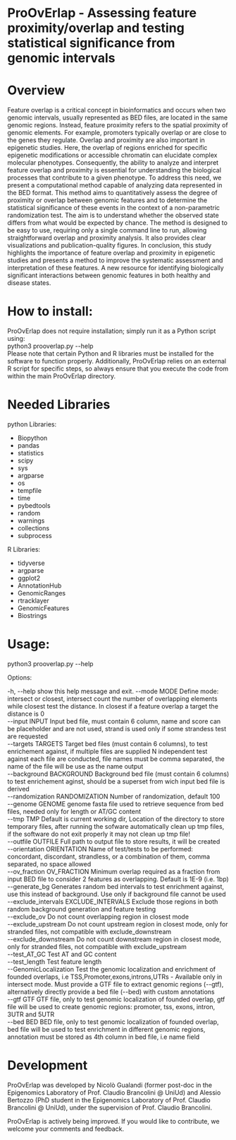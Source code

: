 # ProOvErlap - Assessing feature proximity/overlap and testing statistical significance from genomic intervals
# Overview
Feature overlap is a critical concept in bioinformatics and occurs when two genomic intervals, usually represented as BED files, are located in the same genomic regions. Instead, feature proximity refers to the spatial proximity of genomic elements. For example, promoters typically overlap or are close to the genes they regulate. Overlap and proximity are also important in epigenetic studies. Here, the overlap of regions enriched for specific epigenetic modifications or accessible chromatin can elucidate complex molecular phenotypes. Consequently, the ability to analyze and interpret feature overlap and proximity is essential for understanding the biological processes that contribute to a given phenotype. To address this need, we present a computational method capable of analyzing data represented in the BED format. This method aims to quantitatively assess the degree of proximity or overlap between genomic features and to determine the statistical significance of these events in the context of a non-parametric randomization test. The aim is to understand whether the observed state differs from what would be expected by chance. The method is designed to be easy to use, requiring only a single command line to run, allowing straightforward overlap and proximity analysis. It also provides clear visualizations and publication-quality figures. In conclusion, this study highlights the importance of feature overlap and proximity in epigenetic studies and presents a method to improve the systematic assessment and interpretation of these features. A new resource for identifying biologically significant interactions between genomic features in both healthy and disease states.

# How to install:
ProOvErlap does not require installation; simply run it as a Python script using:  
python3 prooverlap.py --help  
Please note that certain Python and R libraries must be installed for the software to function properly. Additionally, ProOvErlap relies on an external R script for specific steps, so always ensure that you execute the code from within the main ProOvErlap directory.

# Needed Libraries
python Libraries:

- Biopython
- pandas
- statistics
- scipy
- sys
- argparse
- os
- tempfile
- time
- pybedtools
- random
- warnings
- collections
- subprocess

R Libraries:

- tidyverse
- argparse
- ggplot2
- AnnotationHub
- GenomicRanges
- rtracklayer
- GenomicFeatures
- Biostrings

# Usage:

python3 prooverlap.py --help

Options:

  -h, --help            show this help message and exit. 
  --mode MODE           Define mode: intersect or closest, intersect count the number of overlapping elements while closest test the distance. In closest if a feature
                        overlap a target the distance is 0  
  --input INPUT         Input bed file, must contain 6 column, name and score can be placeholder and are not used, strand is used only if some strandess test are requested  
  --targets TARGETS     Target bed files (must contain 6 columns), to test enrichement against, if multiple files are supplied N independent test against each file are
                        conducted, file names must be comma separated, the name of the file will be use as the name output  
  --background BACKGROUND
                        Background bed file (must contain 6 columns) to test enrichement aginst, should be a superset from wich input bed file is derived  
  --randomization RANDOMIZATION
                        Number of randomization, default 100  
  --genome GENOME       genome fasta file used to retrieve sequence from bed files, needed only for length or AT/GC content  
  --tmp TMP             Default is current working dir, Location of the directory to store temporary files, after running the sofware automatically clean up tmp files, if
                        the software do not exit properly it may not clean up tmp file!  
  --outfile OUTFILE     Full path to output file to store results, it will be created  
  --orientation ORIENTATION
                        Name of test/tests to be performed: concordant, discordant, strandless, or a combination of them, comma separated, no space allowed  
  --ov_fraction OV_FRACTION
                        Minimum overlap required as a fraction from input BED file to consider 2 features as overlapping. Default is 1E-9 (i.e. 1bp)  
  --generate_bg         Generates random bed intervals to test enrichment against, use this instead of background. Use only if background file cannot be used  
  --exclude_intervals EXCLUDE_INTERVALS
                        Exclude those regions in both random background generation and feature testing  
  --exclude_ov          Do not count overlapping region in closest mode  
  --exclude_upstream    Do not count upstream region in closest mode, only for stranded files, not compatible with exclude_downstream  
  --exclude_downstream  Do not count downstream region in closest mode, only for stranded files, not compatible with exclude_upstream  
  --test_AT_GC          Test AT and GC content  
  --test_length         Test feature length  
  --GenomicLocalization
                        Test the genomic localization and enrichment of founded overlaps, i.e TSS,Promoter,exons,introns,UTRs - Available only in intersect mode. Must
                        provide a GTF file to extract genomic regions (--gtf), alternatively directly provide a bed file (--bed) with custom annotations  
  --gtf GTF             GTF file, only to test genomic localization of founded overlap, gtf file will be used to create genomic regions: promoter, tss, exons, intron, 3UTR
                        and 5UTR  
  --bed BED             BED file, only to test genomic localization of founded overlap, bed file will be used to test enrichment in different genomic regions, annotation
                        must be stored as 4th column in bed file, i.e name field  

# Development 
ProOvErlap was developed by Nicolò Gualandi (former post-doc in the Epigenomics Laboratory of Prof. Claudio Brancolini @ UniUd) and Alessio Bertozzo (PhD student in the Epigenomics Laboratory of Prof. Claudio Brancolini @ UniUd), under the supervision of Prof. Claudio Brancolini.  

ProOvErlap is actively being improved. If you would like to contribute, we welcome your comments and feedback.  
